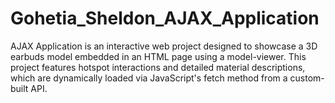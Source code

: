 # Gohetia_Sheldon_AJAX_Application
AJAX Application is an interactive web project designed to showcase a 3D earbuds model embedded in an HTML page using a model-viewer. This project features hotspot interactions and detailed material descriptions, which are dynamically loaded via JavaScript's fetch method from a custom-built API.
